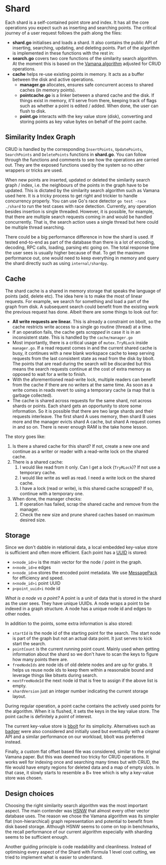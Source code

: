 # Shard

Each shard is a self-contained point store and index. It has all the core operations you expect such as inserting and searching points. The critical journey of a user request follows the path along the files:

- **shard.go** initialises and loads a shard. It also contains the public API of inserting, searching, updating, and deleting points. Part of the algorithm is implemented in these functions with the rest in:
- **search.go** covers two core functions of the similarity search algorithm. At the moment this is based on the [Vamana algorithm](https://proceedings.neurips.cc/paper_files/paper/2019/file/09853c7fb1d3f8ee67a61b6bf4a7f8e6-Paper.pdf) adjusted for CRUD operations.
- **cache** helps re-use existing points in memory. It acts as a buffer between the disk and active operations.
    - **manager.go** allocates, ensures safe concurrent access to shared caches (in memory points).
    - **pointcache.go** is a linker between a shared cache and the disk. If things exist in memory, it'll serve from there, keeping track of flags such as whether a point is edited / added. When done, the user can flush to disk.
    - **point.go** interacts with the key value store (disk), converting and storing points as key value bytes on behalf of the point cache.

## Similarity Index Graph

CRUD is handled by the corresponding `InsertPoints`, `UpdatePoints`, `SearchPoints` and `DeletePoints` functions in **shard.go**. You can follow through the functions and comments to see how the operations are carried out. They are the exposed functions used by the system so no other wrappers or tricks are used.

When new points are inserted, updated or deleted the similarity search graph / index, i.e. the neighbours of the points in the graph have to be updated. This is dictated by the similarity search algorithm such as Vamana used here. It is a tricky process to get right and trickier to handle concurrency properly. You can use Go's race detector `go test -race ./shard` to run the test cases with race detection. Currently, any operation besides insertion is single threaded. However, it is possible, for example, that there are multiple search requests coming in and would be handled concurrently. That is, the search action uses a single thread but here could be multiple thread searching.

There could be a big performance difference in how the shard is used. If tested end-to-end as part of the database than there is a lot of encoding, decoding, RPC calls, loading, parsing etc going on. The total response time the user sees is usually higher because of that. To get the maximum performance out, one would need to keep everything in memory and query the shard directly such as using `internal/shardpy`.

## Cache

The shard cache is a shared in memory storage that speaks the language of points (add, delete etc). The idea here is to make the most of linear requests. For example, we search for something and load a part of the graph from disk. A subsequent search could benefit from the existing work the previous request has done. Albeit there are some things to look out for:

- **All write requests are linear.** This is already a constraint on bbolt, so the cache restricts write access to a single go routine (thread) at a time.
- If an operation fails, the cache gets *scrapped* in case it is in an inconsistent state. This is handled by the `cache/manager.go`
- Most importantly, there is a critical usage of `mutex.TryRLock` inside `manager.go`. If a read request comes in and the current shared cache is busy, it continues with a new blank workspace cache to keep serving requests from the last consistent state as read from the disk by bbolt. The points that are read during the search will be discarded but this means the search requests continue at the cost of extra memory as opposed to wait for a write to finish.
- With the aforementioned read-write lock, multiple readers can benefit from the cache if there are no writers at the same time. As soon as a write comes in reads revert to using a temporary cache (a map that is garbage collected).
- The cache is shared across requests for the same shard, not across shards or points. Each shard gets an opportunity to store some information. So it is possible that there are two large shards and their requests interleave. The first shard A uses memory, then shard B uses more and the manager evicts shard A cache, but shard A request comes in and so on. There is never enough RAM is the take home lesson.

The story goes like:

1. Is there a shared cache for this shard? If not, create a new one and continue as a writer or reader with a read-write lock on the shared cache.
2. There is a shared cache:
    1. I would like read from it only. Can I get a lock (`TryRLock`)? If not use a temporary cache.
    2. I would like write as well as read. I need a write lock on the shared cache.
    3. I have a lock (read or write), is this shared cache scrapped? If so, continue with a temporary one.
3. When done, the manager checks:
    1. If operation has failed, scrap the shared cache and remove from the manager. 
    2. Check the new size and prune shared caches based on maximum desired size.

## Storage

Since we don't dabble in relational data, a local embedded key-value store is sufficient and often more efficient. Each point has a [UUID](https://en.wikipedia.org/wiki/Universally_unique_identifier) is stored:

- `n<node_id>v` is the main vector for the node / point in the graph.
- `n<node_id>e` edges
- `n<node_id>m` stores the encoded point metadata. We use [MessagePack](https://msgpack.org/index.html) for efficiency and speed.
- `n<node_id>i` point UUID
- `p<point_uuid>i` node id

*What is a node vs a point?* A point is a unit of data that is stored in the shard as the user sees. They have unique UUIDs. A node wraps a point to be indexed in a graph structure. A node has a unique node id and edges to other nodes.

In addition to the points, some extra information is also stored:

- `startId` is the node id of the starting point for the search. The start node is part of the graph but not an actual data point. It just serves to kick start the search.
- `pointCount` is the current running point count. Mainly used when getting information about the shard so we don't have to scan the keys to figure how many points there are.
- `freeNodeIds` are node ids of old delete nodes and are up for grabs. It helps us reuse node ids to keep them within a reasonable bound and leverage things like bitsets during search.
- `nextFreeNodeId` the next node id that is free to assign if the above list is empty.
- `shardVersion` just an integer number indicating the current storage layout.

During regular operation, a point cache contains the actively used points for the algorithm. When it is flushed, it sets the keys in the key value store. The point cache is definitely a *point* of interest.

The current key-value store is [bbolt](https://github.com/etcd-io/bbolt) for its simplicity. Alternatives such as [badger](https://github.com/dgraph-io/badger) were also considered and initially used but eventually with a clearer API and a similar performance on our workload, bbolt was preferred instead.

Finally, a custom flat offset based file was considered, similar to the original Vamana paper. But this was deemed too tricky for CRUD operations. It works well for indexing once and searching many times but with CRUD, the file would have empty regions for deleted data and a map of empty slots. In that case, it slowly starts to resemble a B+ tree which is why a key-value store was chosen.

## Design choices

Choosing the right similarity search algorithm was the most important aspect. The main contender was [HSNW](https://arxiv.org/abs/1603.09320) that almost every other vector database uses. The reason we chose the Vamana algorithm was its simpler flat (non-hierarchical) graph representation and potential to benefit from disk based storage. Although HSNW seems to come on top in benchmarks, the recall performance of our current algorithm especially with sharding seems to be sufficient enough.

Another guiding principle is code readability and cleanliness. Instead of optimising every aspect of the Shard with Formula 1 level cost cutting, we tried to implement what is easier to understand.